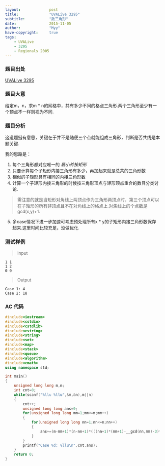 ```yaml
---
layout:             post
title:              "UVALive 3295"
subtitle:           "数三角形"
date:               2015-11-05
author:             "Myy"
have-copyright:     true
tags:
    - UVALive
    - 3295
    - Regionals 2005
---
```

### 题目出处

 [UVALive 3295](https://icpcarchive.ecs.baylor.edu/index.php?option=com_onlinejudge&Itemid=8&page=show_problem&problem=1296)
 
 
### 题目大意
 
 给定m，n，求m * n的网格中，共有多少不同的格点三角形.两个三角形至少有一个顶点不一样则视为不同.

### 题目分析

 这道题挺有意思，关键在于并不是随便三个点就能组成三角形，判断是否共线是本题关键.
 
 我的思路是：
 1. 每个三角形都对应唯一的 *最小外接矩形* 
 2. 只要计算每个子矩形内接三角形有多少，再加起来就是总共的三角形数
 3. 相似的子矩形具有相同的内接三角形数
 4. 计算一个子矩形内接三角形的时候按三角形顶点与矩形顶点重合的数目分类讨论.
 > 需注意的就是当矩形对角线上两顶点作为三角形两顶点时，第三个顶点可以在子矩形的所有非顶点且不在对角线上的格点上.对焦线上的个点数是gcd(x,y)+1.
 5. 多case情况下进一步加速可考虑预处理所有x * y的子矩形内接三角形数保存起来.这里时间比较充足，没做优化.

### 测试样例

> Input
```
1 1
1 2
0 0
```
> Output
```
Case 1: 4
Case 2: 18
```

### AC 代码
 
```cpp
#include<iostream>
#include<cstdio>
#include<cstdlib>
#include<cstring>
#include<string>
#include<set>
#include<map>
#include<stack>
#include<queue>
#include<algorithm>
#include<cmath>
using namespace std;

int main()
{
	unsigned long long m,n;
	int cnt=0;
	while(scanf("%llu %llu",&m,&n),m||n)
	{
		cnt++;
		unsigned long long ans=0;
		for(unsigned long long mm=1;mm<=m;mm++)
		{
			for(unsigned long long nn=1;nn<=n;nn++)
			{
				ans+=(m-mm+1)*(n-nn+1)*(((nn+1)*(mm+1)-__gcd(nn,mm)-3)*2+4+(mm-1)*2+(nn-1)*2+4*(nn-1)*(mm-1));
			}
		}
		printf("Case %d: %llu\n",cnt,ans);
	}
	return 0;
}
```